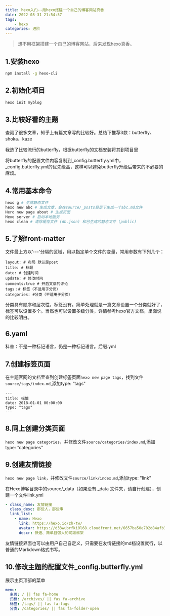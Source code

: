 ```yaml
---
title: hexo入门--用hexo搭建一个自己的博客网站真香
date: 2022-08-31 21:54:57
tags:
    - hexo
categories: 进阶
---
```

> 想不用框架搭建一个自己的博客网站，后来发现hexo真香。
## 1.安装hexo
```zsh
npm install -g hexo-cli
```
## 2.初始化项目
```zsh
hexo init myblog
```
## 3.比较好看的主题
查阅了很多文章，知乎上有篇文章写的比较好。总结下推荐3款：butterfly、shoka、kaze

我选了比较流行的butterfly，根据butterfly的文档安装将其到项目里

将butterfly的配置文件内容复制到_config.butterfly.yml中，_config.butterfly.yml的优先级高，这样可以避免butterfly升级后带来的不必要的麻烦。

## 4.常用基本命令
```zsh
hexo g # 生成静态文件
hexo new abc # 生成文章，会在source/_posts目录下生成一个abc.md文件
Hero new page about # 生成页面
Hexo server # 启动本地服务
hexo clean # 清除缓存文件 (db.json) 和已生成的静态文件 (public)
```
## 5.了解front-matter
文件最上方以’---'分隔的区域，用以指定单个文件的变量，常用参数有下列几个：
```
layout: # 布局 默认是post
title: # 标题
date: # 创建时间
update: # 修改时间
comments:true # 开启文章的评论
tags：# 标签（不适用于分页）
categories: #分类（不适用于分页）
```
分类具有顺序和层次性，标签没有。简单处理就是一篇文章设置一个分类就好了，标签可以设置多个。当然也可以设置多级分类，详情参考hexo官方文档，里面说的比较明白。
## 6.yaml
科普：不是一种标记语言，仍是一种标记语言。后缀.yml
## 7.创建标签页面
在主题官网的文档里查到创建标签页面`hexo new page tags`，找到文件`source/tags/index.md`,添加type: “tags"
```
---
title: 标籤
date: 2018-01-01 00:00:00
type: "tags"
---
```
## 8.同上创建分类页面
`hexo new page categories`，并修改文件`source/categories/index.md`,添加type: “categories"
## 9.创建友情链接
`hexo new page link`，并修改文件`source/link/index.md`,添加type: "link"

在Hexo博客目录中的source/_data（如果没有 _data 文件夹，请自行创建），创建一个文件link.yml
```yml
- class_name: 友情链接
  class_desc: 那些人，那些事
  link_list:
    - name: Hexo
      link: https://hexo.io/zh-tw/
      avatar: https://d33wubrfki0l68.cloudfront.net/6657ba50e702d84afb32fe846bed54fba1a77add/827ae/logo.svg
      descr: 快速、简单且强大的网誌框架

```
友情链接界面也可以由用户自己自定义，只需要在友情链接的md档设置就行，以普通的Markdown格式书写。

## 10.修改主题的配置文件_config.butterfly.yml
展示主页顶部的菜单
```yml
menu:
  主页: / || fas fa-home
  归档: /archives/ || fas fa-archive
  标签: /tags/ || fas fa-tags
  分类: /categories/ || fas fa-folder-open
```
